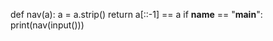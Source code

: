 def nav(a):
    a = a.strip()
    return a[::-1] == a
if __name__ == "__main__":
    print(nav(input()))   
     
